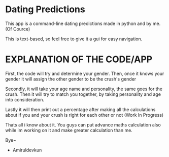 # Dating Predictions
This app is a command-line dating predictions made in python and by me. (Of Cource)

This is text-based, so feel free to give it a gui for easy navigation.

# EXPLANATION OF THE CODE/APP

First, the code will try and determine your gender. Then, once it knows your gender it will assign the other gender to be the crush's gender

Secondly, it will take your age name and personality, the same goes for the crush. Then it will try to match you together, by taking personality and age into consideration.

Lastly it will then print out a percentage after making all the calculations about if you and your crush is right for each other or not (Work In Progress)

Thats all i know about it. You guys can put advance maths calculation also while im working on it and make greater calculation than me.

Bye~ 

- Amiruldevkun
